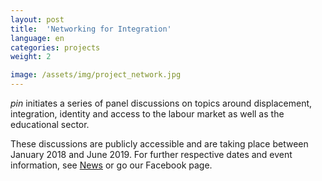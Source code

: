 ```yaml
---
layout: post
title:  'Networking for Integration'
language: en
categories: projects
weight: 2

image: /assets/img/project_network.jpg
---
```


*pin* initiates a series of panel discussions on topics around displacement, integration, identity and access to the labour market as well as the educational sector.

These discussions are publicly accessible and are taking place between January 2018 and June 2019.
For further respective dates and event information, see <a class='scroll-on-page-link' href='#start'>News</a> or go our Facebook page.
